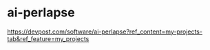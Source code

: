 # ai-perlapse
https://devpost.com/software/ai-perlapse?ref_content=my-projects-tab&ref_feature=my_projects
